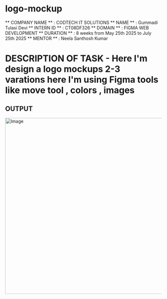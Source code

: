 # logo-mockup
** COMPANY NAME ** : CODTECH IT SOLUTIONS
** NAME ** : Gummadi Tulasi Devi
** INTERN ID ** : CT08DF326
** DOMAIN ** : FIGMA WEB DEVELOPMENT
** DURATION ** : 8 weeks from May 25th 2025 to July 25th 2025
** MENTOR ** : Neela Santhosh Kumar
# DESCRIPTION OF TASK - Here I'm design a logo mockups 2-3 varations here I'm using Figma tools like move tool , colors , images 

## OUTPUT ##

<img width="691" height="565" alt="Image" src="https://github.com/user-attachments/assets/50eb6c80-29b7-4ead-803d-c5a6fd1f40f6" />
